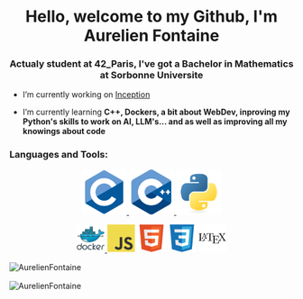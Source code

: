 <h1 align="center">Hello, welcome to my Github, I'm Aurelien Fontaine</h1>
<h3 align="center">Actualy student at 42_Paris, I've got a Bachelor in Mathematics at Sorbonne Universite</h3>

-  I’m currently working on [Inception](https://github.com/AurelienFontaine/CPP)

-  I’m currently learning **C++, Dockers, a bit about WebDev, inproving my Python's skills to work on AI, LLM's... and as well as improving all my knowings about code**

<h3 align="left">Languages and Tools:</h3>
<div align="center">
  <!-- Ligne du haut avec C, C++ et Python en plus grand -->
  <p>
    <a href="https://www.cprogramming.com/" target="_blank" rel="noreferrer"> 
      <img src="https://raw.githubusercontent.com/devicons/devicon/master/icons/c/c-original.svg" alt="c" width="80" height="80"/> 
    </a> 
    <a href="https://www.w3schools.com/cpp/" target="_blank" rel="noreferrer"> 
      <img src="https://raw.githubusercontent.com/devicons/devicon/master/icons/cplusplus/cplusplus-original.svg" alt="cplusplus" width="80" height="80"/> 
    </a> 
    <a href="https://www.python.org/" target="_blank" rel="noreferrer"> 
      <img src="https://raw.githubusercontent.com/devicons/devicon/master/icons/python/python-original.svg" alt="python" width="80" height="80"/> 
    </a> 
  </p>
  
  <!-- Ligne du bas avec les autres technologies en plus petit -->
  <p>
    <a href="https://www.docker.com/" target="_blank" rel="noreferrer"> 
      <img src="https://raw.githubusercontent.com/devicons/devicon/master/icons/docker/docker-original-wordmark.svg" alt="docker" width="50" height="50"/> 
    </a> 
    <!-- <a href="https://git-scm.com/" target="_blank" rel="noreferrer"> 
      <img src="https://www.vectorlogo.zone/logos/git-scm/git-scm-icon.svg" alt="git" width="50" height="50"/> 
    </a> 
    <a href="https://www.mysql.com/" target="_blank" rel="noreferrer"> 
      <img src="https://raw.githubusercontent.com/devicons/devicon/master/icons/mysql/mysql-original-wordmark.svg" alt="mysql" width="50" height="50"/> 
    </a> 
    <a href="https://nestjs.com/" target="_blank" rel="noreferrer"> 
      <img src="https://raw.githubusercontent.com/devicons/devicon/master/icons/nestjs/nestjs-original.svg" alt="nestjs" width="50" height="50"/> 
    </a> 
    <a href="https://reactjs.org/" target="_blank" rel="noreferrer"> 
      <img src="https://raw.githubusercontent.com/devicons/devicon/master/icons/react/react-original-wordmark.svg" alt="react" width="50" height="50"/> 
    </a> 
    <a href="https://www.typescriptlang.org/" target="_blank" rel="noreferrer"> 
      <img src="https://raw.githubusercontent.com/devicons/devicon/master/icons/typescript/typescript-original.svg" alt="typescript" width="50" height="50"/> 
    </a> -->
    <img src="https://raw.githubusercontent.com/devicons/devicon/master/icons/javascript/javascript-original.svg" alt="js" width="50" height="50"/> 
    <img src="https://raw.githubusercontent.com/devicons/devicon/master/icons/html5/html5-original.svg" alt="html" width="50" height="50"/> 
    <img src="https://raw.githubusercontent.com/devicons/devicon/master/icons/css3/css3-original.svg" alt="css" width="50" height="50"/> 
    <a href="https://www.latex-project.org/" target="_blank" rel="noreferrer"> 
      <img src="https://raw.githubusercontent.com/devicons/devicon/master/icons/latex/latex-original.svg" alt="latex" width="50" height="50"/> 
    </a> 
  </p>
</div>

<p><img align="center" src="https://github-readme-stats.vercel.app/api/top-langs?username=AurelienFontaine&show_icons=true&theme=dark&locale=en&layout=compact" alt="AurelienFontaine" /></p>

<p><img align="center" src="https://github-readme-streak-stats.herokuapp.com/?user=AurelienFontaine&theme=dark" alt="AurelienFontaine" /></p>
